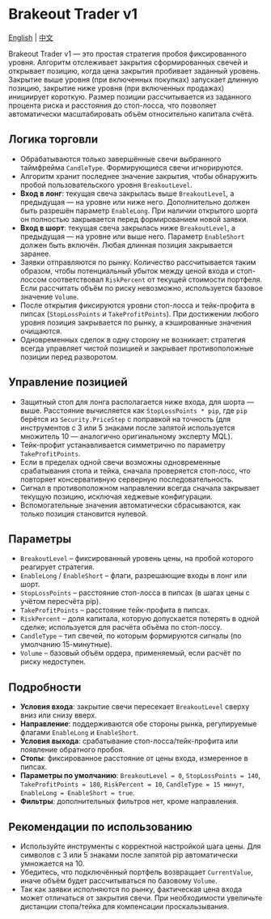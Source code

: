 # Brakeout Trader v1
[English](README.md) | [中文](README_cn.md)

Brakeout Trader v1 — это простая стратегия пробоя фиксированного уровня. Алгоритм отслеживает закрытия сформированных свечей и открывает позицию, когда цена закрытия пробивает заданный уровень. Закрытие выше уровня (при включенных покупках) запускает длинную позицию, закрытие ниже уровня (при включенных продажах) инициирует короткую. Размер позиции рассчитывается из заданного процента риска и расстояния до стоп-лосса, что позволяет автоматически масштабировать объём относительно капитала счёта.

## Логика торговли
- Обрабатываются только завершённые свечи выбранного таймфрейма `CandleType`. Формирующиеся свечи игнорируются.
- Алгоритм хранит последнее значение закрытия, чтобы обнаружить пробой пользовательского уровня `BreakoutLevel`.
- **Вход в лонг**: текущая свеча закрылась выше `BreakoutLevel`, а предыдущая — на уровне или ниже него. Дополнительно должен быть разрешён параметр `EnableLong`. При наличии открытого шорта он полностью закрывается перед формированием новой заявки.
- **Вход в шорт**: текущая свеча закрылась ниже `BreakoutLevel`, а предыдущая — на уровне или выше него. Параметр `EnableShort` должен быть включён. Любая длинная позиция закрывается заранее.
- Заявки отправляются по рынку. Количество рассчитывается таким образом, чтобы потенциальный убыток между ценой входа и стоп-лоссом соответствовал `RiskPercent` от текущей стоимости портфеля. Если рассчитать объём по риску невозможно, используется базовое значение `Volume`.
- После открытия фиксируются уровни стоп-лосса и тейк-профита в пипсах (`StopLossPoints` и `TakeProfitPoints`). При достижении любого уровня позиция закрывается по рынку, а кэшированные значения очищаются.
- Одновременных сделок в одну сторону не возникает: стратегия всегда управляет чистой позицией и закрывает противоположные позиции перед разворотом.

## Управление позицией
- Защитный стоп для лонга располагается ниже входа, для шорта — выше. Расстояние вычисляется как `StopLossPoints * pip`, где `pip` берётся из `Security.PriceStep` с поправкой на точность (для инструментов с 3 или 5 знаками после запятой используется множитель 10 — аналогично оригинальному эксперту MQL).
- Тейк-профит устанавливается симметрично по параметру `TakeProfitPoints`.
- Если в пределах одной свечи возможны одновременные срабатывания стопа и тейка, сначала проверяется стоп-лосс, что повторяет консервативную серверную последовательность.
- Сигнал в противоположном направлении всегда сначала закрывает текущую позицию, исключая хеджевые конфигурации.
- Вспомогательные значения автоматически сбрасываются, как только позиция становится нулевой.

## Параметры
- `BreakoutLevel` – фиксированный уровень цены, на пробой которого реагирует стратегия.
- `EnableLong` / `EnableShort` – флаги, разрешающие входы в лонг или шорт.
- `StopLossPoints` – расстояние стоп-лосса в пипсах (в шагах цены с учётом пересчёта pip).
- `TakeProfitPoints` – расстояние тейк-профита в пипсах.
- `RiskPercent` – доля капитала, которую допускается потерять в одной сделке; используется для расчёта объёма по стоп-лоссу.
- `CandleType` – тип свечей, по которым формируются сигналы (по умолчанию 15-минутные).
- `Volume` – базовый объём ордера, применяемый, если расчёт по риску недоступен.

## Подробности
- **Условия входа**: закрытие свечи пересекает `BreakoutLevel` сверху вниз или снизу вверх.
- **Направление**: поддерживаются обе стороны рынка, регулируемые флагами `EnableLong` и `EnableShort`.
- **Условия выхода**: срабатывание стоп-лосса/тейк-профита или появление обратного пробоя.
- **Стопы**: фиксированное расстояние от цены входа, измеренное в пипсах.
- **Параметры по умолчанию**: `BreakoutLevel = 0`, `StopLossPoints = 140`, `TakeProfitPoints = 180`, `RiskPercent = 10`, `CandleType = 15 минут`, `EnableLong = EnableShort = true`.
- **Фильтры**: дополнительных фильтров нет, кроме направления.

## Рекомендации по использованию
- Используйте инструменты с корректной настройкой шага цены. Для символов с 3 или 5 знаками после запятой pip автоматически умножается на 10.
- Убедитесь, что подключённый портфель возвращает `CurrentValue`, иначе объём будет рассчитываться по базовому `Volume`.
- Так как заявки исполняются по рынку, фактическая цена входа может отличаться от закрытия свечи. При необходимости увеличьте дистанции стопа/тейка для компенсации проскальзывания.
